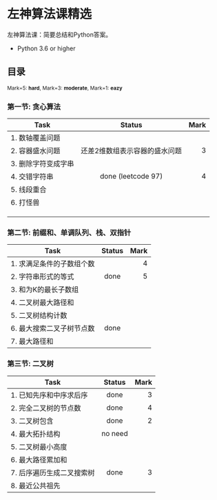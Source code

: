 # 左神算法课精选
左神算法课：简要总结和Python答案。
- Python 3.6 or higher

## 目录

<sub>Mark=5: **hard**, Mark=3: **moderate**, Mark=1: **eazy**</sub>

### 第一节: 贪心算法

| Task                                         | Status          | Mark  |
| -------------|:-------------:| -----:|
| 1. 数轴覆盖问题   |               | |
| 2. 容器盛水问题 | 还差2维数组表示容器的盛水问题 | 3 |
| 3. 删除字符变成字串 |                               |      |
| 4. 交错字符串       |      done (leetcode 97)       |    4 |
| 5. 线段重合 |  |  |
| 6. 打怪兽 |  |  |
|  |  |  |
|  |  |  |
|  |  |  |



### 第二节: 前缀和、单调队列、栈、双指针

| Task                      | Status | Mark |
| ------------------------- | :----: | ---: |
| 1. 求满足条件的子数组个数 |        |    4 |
| 2. 字符串形式的等式       |  done  |    5 |
| 3. 和为K的最长子数组      |        |      |
| 4. 二叉树最大路径和       |        |      |
| 5. 二叉树结构计数         |        |      |
| 6. 最大搜索二叉子树节点数 |  done  |      |
| 7. 最大路径和             |        |      |

### 第三节: 二叉树

| Task                      | Status  | Mark |
| ------------------------- | :-----: | ---: |
| 1. 已知先序和中序求后序   |  done   |    3 |
| 2. 完全二叉树的节点数     |  done   |    4 |
| 3. 二叉树包含             |  done   |    2 |
| 4. 最大拓扑结构           | no need |      |
| 5. 二叉树最小高度         |         |      |
| 6. 最大路径累加和         |         |      |
| 7. 后序遍历生成二叉搜索树 |  done   |    3 |
| 8. 最近公共祖先           |         |      |



### 

